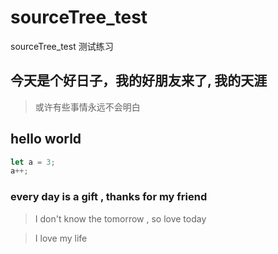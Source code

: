 # sourceTree_test
sourceTree_test 测试练习
## 今天是个好日子，我的好朋友来了, 我的天涯
> 或许有些事情永远不会明白

## hello world
```js
let a = 3;
a++;

```

### every day is a gift , thanks for my friend
> I don't know the tomorrow , so love today

> I love my life


